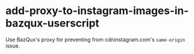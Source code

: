 # add-proxy-to-instagram-images-in-bazqux-userscript

Use BazQux's proxy for preventing from cdninstagram.com's `same-origin` issue.
